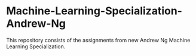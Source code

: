 # Machine-Learning-Specialization-Andrew-Ng
This repository consists of the assignments from new Andrew Ng Machine Learning Specialization.
